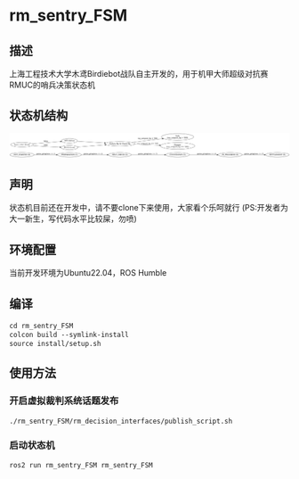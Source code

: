 # rm_sentry_FSM

## 描述
上海工程技术大学木鸢Birdiebot战队自主开发的，用于机甲大师超级对抗赛RMUC的哨兵决策状态机

## 状态机结构
![流程图](./sentry_FSM.png)

## 声明
状态机目前还在开发中，请不要clone下来使用，大家看个乐呵就行
(PS:开发者为大一新生，写代码水平比较屎，勿喷)

## 环境配置

当前开发环境为Ubuntu22.04，ROS Humble

## 编译

```
cd rm_sentry_FSM
colcon build --symlink-install
source install/setup.sh
```

## 使用方法

### 开启虚拟裁判系统话题发布

```
./rm_sentry_FSM/rm_decision_interfaces/publish_script.sh
```

### 启动状态机
```
ros2 run rm_sentry_FSM rm_sentry_FSM
```
